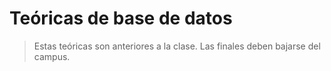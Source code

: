 # Teóricas de base de datos

> Estas teóricas son anteriores a la clase. Las finales deben bajarse del campus.

